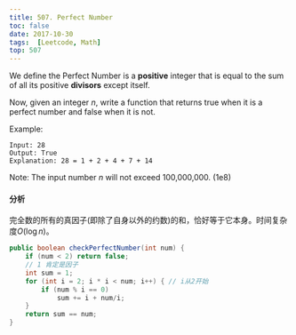 ```yaml
---
title: 507. Perfect Number
toc: false
date: 2017-10-30
tags:  [Leetcode, Math]
top: 507
---
```


We define the Perfect Number is a **positive** integer that is equal to the sum of all its positive **divisors** except itself.

Now, given an integer $n$, write a function that returns true when it is a perfect number and false when it is not.

Example:

```
Input: 28
Output: True
Explanation: 28 = 1 + 2 + 4 + 7 + 14
```

Note: The input number $n$ will not exceed 100,000,000. (1e8)

#### 分析

完全数的所有的真因子(即除了自身以外的约数)的和，恰好等于它本身。时间复杂度$O(\log n)$。

```Java
public boolean checkPerfectNumber(int num) {
    if (num < 2) return false;
    // 1 肯定是因子
    int sum = 1;
    for (int i = 2; i * i < num; i++) { // i从2开始
        if (num % i == 0)
            sum += i + num/i;
    }
    return sum == num; 
}
```